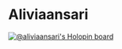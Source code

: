 # Aliviaansari

[![@aliviaansari's Holopin board](https://holopin.me/aliviaansari)](https://holopin.io/@aliviaansari)
